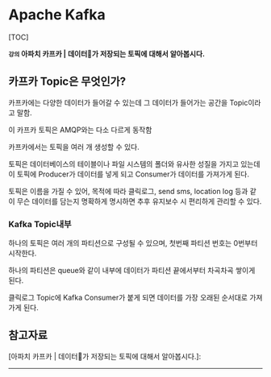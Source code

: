 # Apache Kafka

[TOC]

**`강의` 아파치 카프카 | 데이터💾가 저장되는 토픽에 대해서 알아봅시다.**

## 카프카 Topic은 무엇인가?

카프카에는 다양한 데이터가 들어갈 수 있는데 그 데이터가 들어가는 공간을 Topic이라고 말함.

이 카프카 토픽은 AMQP와는 다소 다르게 동작함

카프카에서는 토픽을 여러 개 생성할 수 있다. 

토픽은 데이터베이스의 테이블이나 파일 시스템의 폴더와 유사한  성질을 가지고 있는데 이 토픽에 Producer가 데이터를 넣게 되고 Consumer가 데이터를 가져가게 된다.

토픽은 이름을 가질 수 있어, 목적에 따라 클릭로그, send sms, location log 등과 같이 무슨 데이터를 담는지 명확하게 명시하면 추후 유지보수 시 편리하게 관리할 수 있다.



### Kafka Topic내부

하나의 토픽은 여러 개의 파티션으로 구성될 수 있으며, 첫번째 파티션 번호는 0번부터 시작한다.

하나의 파티션은 queue와 같이 내부에 데이터가 파티션 끝에서부터 차곡차곡 쌓이게 된다.

클릭로그 Topic에 Kafka Consumer가 붙게 되면 데이터를 가장 오래된 순서대로 가져가게 된다.





## 참고자료

[아파치 카프카 | 데이터💾가 저장되는 토픽에 대해서 알아봅시다.]: 





---

[^1]: 통신, 처리, 해석하는데 적합하도록 형식화된 표현(Syntax)
[^2]: 결합, 소프트웨어 모듈 간의 상호 의존 정도를 말함